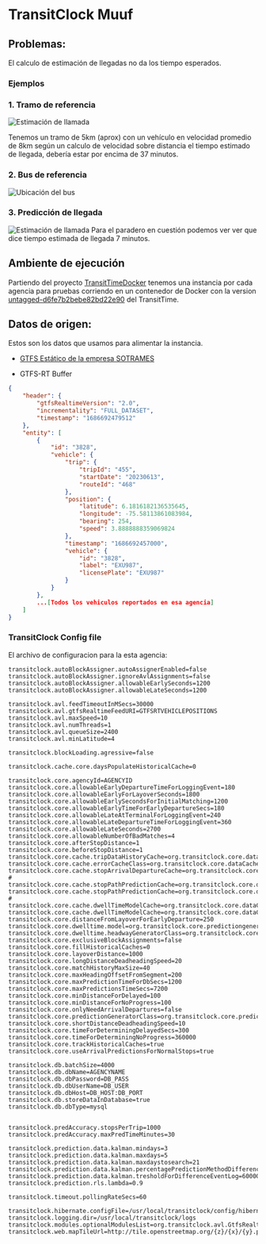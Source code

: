 # TransitClock Muuf

## Problemas:
El calculo de estimación de llegadas no da los tiempo esperados.

### Ejemplos

### 1. Tramo de referencia
![Estimación de llamada](./distancia.png)


Tenemos un tramo de 5km (aprox) con un vehículo en velocidad promedio de 8km según un calculo de velocidad sobre distancia el tiempo estimado de llegada, debería estar por encima de 37 minutos. 

### 2. Bus de referencia
![Ubicación del bus](./estimacion_origen.png)

### 3. Predicción de llegada
![Estimación de llamada](./estimacion_destino.png)
Para el paradero en cuestión podemos ver ver que dice tiempo estimada de llegada 7 minutos.

## Ambiente de ejecución
Partiendo del proyecto [TransitTimeDocker](https://github.com/TheTransitClock/transitclockDocker) tenemos una instancia por cada agencia para pruebas corriendo en un contenedor de Docker con la version [untagged-d6fe7b2bebe82bd22e90](https://github.com/TheTransitClock/transitime/releases/tag/untagged-d6fe7b2bebe82bd22e90) del TransitTime.

## Datos de origen:

Estos son los datos que usamos para alimentar la instancia.

- [GTFS Estático de la empresa SOTRAMES](https://s3.sonartelematics.com/muuf/gtfs/gtfs_sotrames.zip)

- GTFS-RT Buffer

```json
{
	"header": {
		"gtfsRealtimeVersion": "2.0",
		"incrementality": "FULL_DATASET",
		"timestamp": "1686692479512"
	},
	"entity": [
		{
			"id": "3828",
			"vehicle": {
				"trip": {
					"tripId": "455",
					"startDate": "20230613",
					"routeId": "468"
				},
				"position": {
					"latitude": 6.1816182136535645,
					"longitude": -75.58113861083984,
					"bearing": 254,
					"speed": 3.8888888359069824
				},
				"timestamp": "1686692457000",
				"vehicle": {
					"id": "3828",
					"label": "EXU987",
					"licensePlate": "EXU987"
				}
			}
		},
		...[Todos los vehiculos reportados en esa agencia]
	]
}
```

### TransitClock Config file
El archivo de configuracion para la esta agencia:

```properties
transitclock.autoBlockAssigner.autoAssignerEnabled=false
transitclock.autoBlockAssigner.ignoreAvlAssignments=false
transitclock.autoBlockAssigner.allowableEarlySeconds=1200
transitclock.autoBlockAssigner.allowableLateSeconds=1200

transitclock.avl.feedTimeoutInMSecs=30000
transitclock.avl.gtfsRealtimeFeedURI=GTFSRTVEHICLEPOSITIONS
transitclock.avl.maxSpeed=10
transitclock.avl.numThreads=1
transitclock.avl.queueSize=2400
transitclock.avl.minLatitude=4

transitclock.blockLoading.agressive=false

transitclock.cache.core.daysPopulateHistoricalCache=0

transitclock.core.agencyId=AGENCYID
transitclock.core.allowableEarlyDepartureTimeForLoggingEvent=180
transitclock.core.allowableEarlyForLayoverSeconds=1800
transitclock.core.allowableEarlySecondsForInitialMatching=1200
transitclock.core.allowableEarlyTimeForEarlyDepartureSecs=180
transitclock.core.allowableLateAtTerminalForLoggingEvent=240
transitclock.core.allowableLateDepartureTimeForLoggingEvent=360
transitclock.core.allowableLateSeconds=2700
transitclock.core.allowableNumberOfBadMatches=4
transitclock.core.afterStopDistance=1
transitclock.core.beforeStopDistance=1
transitclock.core.cache.tripDataHistoryCache=org.transitclock.core.dataCache.ehcache.scheduled.TripDataHistoryCache
transitclock.core.cache.errorCacheClass=org.transitclock.core.dataCache.ehcache.KalmanErrorCache
transitclock.core.cache.stopArrivalDepartureCache=org.transitclock.core.dataCache.ehcache.StopArrivalDepartureCache
# transitclock.core.cache.stopPathPredictionCache=org.transitclock.core.dataCache.StopPathPredictionCache
transitclock.core.cache.stopPathPredictionCache=org.transitclock.core.dataCache.ehcache.dummy.DummyStopPathPredictionCache
# transitclock.core.cache.dwellTimeModelCache=org.transitclock.core.dataCache.ehcache.scheduled.DwellTimeModelCache
transitclock.core.cache.dwellTimeModelCache=org.transitclock.core.dataCache.ehcache.dummy.DummyDwellTimeModelCache
transitclock.core.distanceFromLayoverForEarlyDeparture=250
transitclock.core.dwelltime.model=org.transitclock.core.predictiongenerator.scheduled.dwell.DwellAverage
transitclock.core.dwelltime.headwayGeneratorClass=org.transitclock.core.headwaygenerator.LastArrivalsHeadwayGenerator
transitclock.core.exclusiveBlockAssignments=false
transitclock.core.fillHistoricalCaches=0
transitclock.core.layoverDistance=1000
transitclock.core.longDistanceDeadheadingSpeed=20
transitclock.core.matchHistoryMaxSize=40
transitclock.core.maxHeadingOffsetFromSegment=200
transitclock.core.maxPredictionTimeForDbSecs=1200
transitclock.core.maxPredictionsTimeSecs=7200
transitclock.core.minDistanceForDelayed=100
transitclock.core.minDistanceForNoProgress=100
transitclock.core.onlyNeedArrivalDepartures=false
transitclock.core.predictionGeneratorClass=org.transitclock.core.predictiongenerator.scheduled.traveltime.kalman.KalmanPredictionGeneratorImpl
transitclock.core.shortDistanceDeadheadingSpeed=10
transitclock.core.timeForDeterminingDelayedSecs=300
transitclock.core.timeForDeterminingNoProgress=360000
transitclock.core.trackHistoricalCaches=true
transitclock.core.useArrivalPredictionsForNormalStops=true

transitclock.db.batchSize=4000
transitclock.db.dbName=AGENCYNAME
transitclock.db.dbPassword=DB_PASS
transitclock.db.dbUserName=DB_USER
transitclock.db.dbHost=DB_HOST:DB_PORT
transitclock.db.storeDataInDatabase=true
transitclock.db.dbType=mysql


transitclock.predAccuracy.stopsPerTrip=1000
transitclock.predAccuracy.maxPredTimeMinutes=30

transitclock.prediction.data.kalman.mindays=3
transitclock.prediction.data.kalman.maxdays=5
transitclock.prediction.data.kalman.maxdaystosearch=21
transitclock.prediction.data.kalman.percentagePredictionMethodDifferencene=50
transitclock.prediction.data.kalman.tresholdForDifferenceEventLog=60000
transitclock.prediction.rls.lambda=0.9

transitclock.timeout.pollingRateSecs=60

transitclock.hibernate.configFile=/usr/local/transitclock/config/hibernate.cfg.xml
transitclock.logging.dir=/usr/local/transitclock/logs
transitclock.modules.optionalModulesList=org.transitclock.avl.GtfsRealtimeModule;org.transitclock.core.predAccuracy.PredictionAccuracyModule
transitclock.web.mapTileUrl=http://tile.openstreetmap.org/{z}/{x}/{y}.png


```
